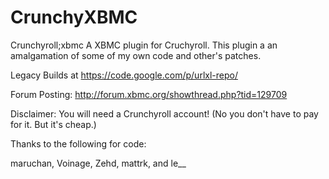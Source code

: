 CrunchyXBMC
==========

Crunchyroll;xbmc
A XBMC plugin for Cruchyroll. 
This plugin a an amalgamation of some of my own code and other's patches.

Legacy Builds at https://code.google.com/p/urlxl-repo/

Forum Posting: http://forum.xbmc.org/showthread.php?tid=129709

Disclaimer:
You will need a Crunchyroll account!
(No you don't have to pay for it. But it's cheap.)

Thanks to the following for code:

maruchan, Voinage, Zehd, mattrk, and le__
